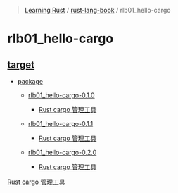 <!-- Index generated by MDI -->
> [Learning Rust](../../README.md) / [rust-lang-book](../index.md) / rlb01_hello-cargo

# rlb01_hello-cargo

## [target](target/index.md)

- [package](target/package/index.md)
  - [rlb01_hello-cargo-0.1.0](target/package/rlb01_hello-cargo-0.1.0/index.md)
    - [Rust cargo 管理工具](target/package/rlb01_hello-cargo-0.1.0/README.md)

  - [rlb01_hello-cargo-0.1.1](target/package/rlb01_hello-cargo-0.1.1/index.md)
    - [Rust cargo 管理工具](target/package/rlb01_hello-cargo-0.1.1/README.md)

  - [rlb01_hello-cargo-0.2.0](target/package/rlb01_hello-cargo-0.2.0/index.md)
    - [Rust cargo 管理工具](target/package/rlb01_hello-cargo-0.2.0/README.md)

[Rust cargo 管理工具](README.md)
